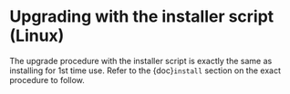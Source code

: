 # Upgrading with the installer script (Linux)

The upgrade procedure with the installer script is exactly the same as
installing for 1st time use. Refer to the {doc}`install`
section on the exact procedure to follow.
